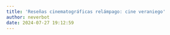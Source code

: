 ```yaml
---
title: 'Reseñas cinematográficas relámpago: cine veraniego'
author: neverbot
date: 2024-07-27 19:12:59
---
```

